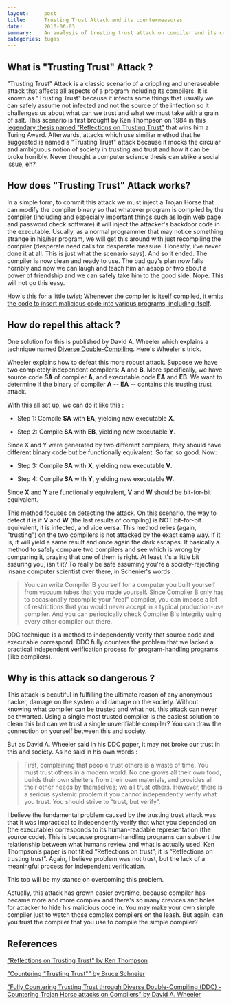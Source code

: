 ```yaml
---
layout:     post
title:      Trusting Trust Attack and its countermeasures
date:       2016-06-03
summary:    An analysis of trusting trust attack on compiler and its coutermeasures
categories: tugas
---
```


## What is "Trusting Trust" Attack ?

"Trusting Trust" Attack is a classic scenario of a crippling and uneraseable attack that affects all aspects of a program including its compilers. It is known as "Trusting Trust" because it infects some things that usually we can safely assume not infected and not the source of the infection so it challenges us about what can we trust and what we must take with a grain of salt. This scenario is first brought by Ken Thompson on 1984 in this [legendary thesis named "Reflections on Trusting Trust"](https://www.ece.cmu.edu/~ganger/712.fall02/papers/p761-thompson.pdf) that wins him a Turing Award. Afterwards, attacks which use similiar method that he suggested is named a "Trusting Trust" attack because it mocks the circular and ambiguous notion of society in trusting and trust and how it can be broke horribly. Never thought a computer science thesis can strike a social issue, eh?

## How does "Trusting Trust" Attack works?

In a simple form, to commit this attack we must inject a Trojan Horse that can modify the compiler binary so that whatever program is compiled by the compiler (including and especially important things such as login web page and password check software) it will inject the attacker's backdoor code in the executable.
Usually, as a normal programmer that may notice something strange in his/her program, we will get this around with just recompiling the compiler (desperate need calls for desperate measure. Honestly, i've never done it at all. This is just what the scenario says). And so it ended. The compiler is now clean and ready to use. The bad guy's plan now falls horribly and now we can laugh and teach him an aesop or two about a power of friendship and we can safely take him to the good side. Nope. This will not go this easy.

How's this for a little twist; [Whenever the compiler is itself compiled, it emits the code to insert malicious code into various programs, including itself](https://www.schneier.com/blog/archives/2006/01/countering_trus.html). 

## How do repel this attack ?

One solution for this is published by David A. Wheeler which explains a technique named [Diverse Double-Compiling](http://www.dwheeler.com/trusting-trust/). Here's Wheeler's trick.

Wheeler explains how to defeat this more robust attack. Suppose we have two completely independent compilers: **A** and **B**. More specifically, we have source code **SA** of compiler **A**, and executable code **EA** and **EB**. We want to determine if the binary of compiler **A** -- **EA** -- contains this trusting trust attack.

With this all set up, we can do it like this :

* Step 1: Compile **SA** with **EA**, yielding new executable **X**.

* Step 2: Compile **SA** with **EB**, yielding new executable **Y**.

Since X and Y were generated by two different compilers, they should have different binary code but be functionally equivalent. So far, so good. Now:

* Step 3: Compile **SA** with **X**, yielding new executable **V**.

* Step 4: Compile **SA** with **Y**, yielding new executable **W**.

Since **X** and **Y** are functionally equivalent, **V** and **W** should be bit-for-bit equivalent.

This method focuses on detecting the attack. On this scenario, the way to detect it is if **V** and **W** (the last results of compilng) is NOT bit-for-bit equivalent, it is infected, and vice versa.
This method relies (again, "trusting") on the two compilers is not attacked by the exact same way. If it is, it will yield a same result and once again the dark escapes. It basically a method to safely compare two compilers and see which is wrong by comparing it, praying that one of them is right. At least it's a little bit assuring you, isn't it? To really be safe assuming you're a society-rejecting insane computer scientist over there, in Schenier's words :

>  You can write Compiler B yourself for a computer you built yourself from vacuum tubes that you made yourself. Since Compiler B only has to occasionally recompile your "real" compiler, you can impose a lot of restrictions that you would never accept in a typical production-use compiler. And you can periodically check Compiler B's integrity using every other compiler out there. 

DDC technique is a method to independently verify that source code and executable correspond. DDC fully counters the problem that we lacked a practical independent verification process for program-handling programs (like compilers).

## Why is this attack so dangerous ?

This attack is beautiful in fulfilling the ultimate reason of any anonymous hacker, damage on the system and damage on the society. Without knowing what compiler can be trusted and what not, this attack can never be thwarted. Using a single most trusted compiler is the easiest solution to clean this but can we trust a single unverifiable compiler? You can draw the connection on yourself between this and society. 

But as David A. Wheeler said in his DDC paper, it may not broke our trust in this and society. As he said in his own words :
> First, complaining that people trust others is a waste of time. You must trust others in a modern world. No one grows all their own food, builds their own shelters from their own materials, and provides all their other needs by themselves; we all trust others. However, there is a serious systemic problem if you cannot independently verify what you trust. You should strive to “trust, but verify”.

I believe the fundamental problem caused by the trusting trust attack was that it was impractical to independently verify that what you depended on (the executable) corresponds to its human-readable representation (the source code). This is because program-handling programs can subvert the relationship between what humans review and what is actually used. Ken Thompson’s paper is not titled “Reflections on trust”; it is “Reflections on trusting trust”. Again, I believe problem was not trust, but the lack of a meaningful process for independent verification.

This too will be my stance on overcoming this problem.

Actually, this attack has grown easier overtime, because compiler has became more and more complex and there's so many crevices and holes for attacker to hide his malicious code in. You may make your own simple compiler just to watch those complex compilers on the leash. But again, can you trust the compiler that you use to compile the simple compiler?

## References

["Reflections on Trusting Trust" by Ken Thompson](https://www.ece.cmu.edu/~ganger/712.fall02/papers/p761-thompson.pdf)

["Countering "Trusting Trust"" by Bruce Schneier](https://www.schneier.com/blog/archives/2006/01/countering_trus.html)

["Fully Countering Trusting Trust through Diverse Double-Compiling (DDC) - Countering Trojan Horse attacks on Compilers" by David A. Wheeler](http://www.dwheeler.com/trusting-trust/)
